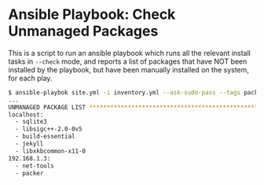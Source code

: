 # Ansible Playbook: Check Unmanaged Packages

This is a script to run an ansible playbook which runs all the relevant install tasks in `--check` mode, and reports a list of packages that have NOT been installed by the playbook, but have been manually installed on the system, for each play.

```bash
$ ansible-playbok site.yml -i inventory.yml --ask-sudo-pass --tags package-installs
...
UNMANAGED PACKAGE LIST ************************************************
localhost:
  - sqlite3
  - libsigc++-2.0-0v5
  - build-essential
  - jekyll
  - libxkbcommon-x11-0
192.168.1.3:
  - net-tools
  - packer
```